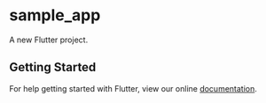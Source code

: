 # sample_app

A new Flutter project.

## Getting Started

For help getting started with Flutter, view our online
[documentation](https://flutter.io/).
